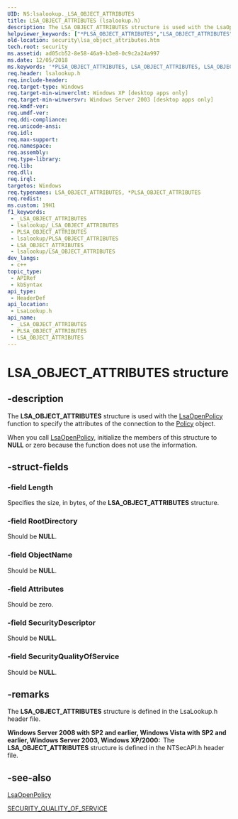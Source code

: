 ```yaml
---
UID: NS:lsalookup._LSA_OBJECT_ATTRIBUTES
title: LSA_OBJECT_ATTRIBUTES (lsalookup.h)
description: The LSA_OBJECT_ATTRIBUTES structure is used with the LsaOpenPolicy function to specify the attributes of the connection to the Policy object.
helpviewer_keywords: ["*PLSA_OBJECT_ATTRIBUTES","LSA_OBJECT_ATTRIBUTES","LSA_OBJECT_ATTRIBUTES structure [Security]","PLSA_OBJECT_ATTRIBUTES","PLSA_OBJECT_ATTRIBUTES structure pointer [Security]","_lsa_lsa_object_attributes","lsalookup/LSA_OBJECT_ATTRIBUTES","lsalookup/PLSA_OBJECT_ATTRIBUTES","security.lsa_object_attributes"]
old-location: security\lsa_object_attributes.htm
tech.root: security
ms.assetid: ad05cb52-8e58-46a9-b3e8-0c9c2a24a997
ms.date: 12/05/2018
ms.keywords: '*PLSA_OBJECT_ATTRIBUTES, LSA_OBJECT_ATTRIBUTES, LSA_OBJECT_ATTRIBUTES structure [Security], PLSA_OBJECT_ATTRIBUTES, PLSA_OBJECT_ATTRIBUTES structure pointer [Security], _lsa_lsa_object_attributes, lsalookup/LSA_OBJECT_ATTRIBUTES, lsalookup/PLSA_OBJECT_ATTRIBUTES, security.lsa_object_attributes'
req.header: lsalookup.h
req.include-header: 
req.target-type: Windows
req.target-min-winverclnt: Windows XP [desktop apps only]
req.target-min-winversvr: Windows Server 2003 [desktop apps only]
req.kmdf-ver: 
req.umdf-ver: 
req.ddi-compliance: 
req.unicode-ansi: 
req.idl: 
req.max-support: 
req.namespace: 
req.assembly: 
req.type-library: 
req.lib: 
req.dll: 
req.irql: 
targetos: Windows
req.typenames: LSA_OBJECT_ATTRIBUTES, *PLSA_OBJECT_ATTRIBUTES
req.redist: 
ms.custom: 19H1
f1_keywords:
 - _LSA_OBJECT_ATTRIBUTES
 - lsalookup/_LSA_OBJECT_ATTRIBUTES
 - PLSA_OBJECT_ATTRIBUTES
 - lsalookup/PLSA_OBJECT_ATTRIBUTES
 - LSA_OBJECT_ATTRIBUTES
 - lsalookup/LSA_OBJECT_ATTRIBUTES
dev_langs:
 - c++
topic_type:
 - APIRef
 - kbSyntax
api_type:
 - HeaderDef
api_location:
 - LsaLookup.h
api_name:
 - _LSA_OBJECT_ATTRIBUTES
 - PLSA_OBJECT_ATTRIBUTES
 - LSA_OBJECT_ATTRIBUTES
---
```


# LSA_OBJECT_ATTRIBUTES structure


## -description

The <b>LSA_OBJECT_ATTRIBUTES</b> structure is used with the 
<a href="/windows/desktop/api/ntsecapi/nf-ntsecapi-lsaopenpolicy">LsaOpenPolicy</a> function to specify the attributes of the connection to the <a href="/windows/desktop/SecMgmt/policy-object">Policy</a> object.

When you call <a href="/windows/desktop/api/ntsecapi/nf-ntsecapi-lsaopenpolicy">LsaOpenPolicy</a>, initialize the members of this structure to <b>NULL</b> or zero because the function does not use the information.

## -struct-fields

### -field Length

Specifies the size, in bytes, of the <b>LSA_OBJECT_ATTRIBUTES</b> structure.

### -field RootDirectory

Should be <b>NULL</b>.

### -field ObjectName

Should be <b>NULL</b>.

### -field Attributes

Should be zero.

### -field SecurityDescriptor

Should be <b>NULL</b>.

### -field SecurityQualityOfService

Should be <b>NULL</b>.

## -remarks

The <b>LSA_OBJECT_ATTRIBUTES</b> structure is defined in the LsaLookup.h header file.

<b>Windows Server 2008 with SP2 and earlier, Windows Vista with SP2 and earlier, Windows Server 2003, Windows XP/2000:  </b>The <b>LSA_OBJECT_ATTRIBUTES</b> structure is defined in the NTSecAPI.h header file.

## -see-also

<a href="/windows/desktop/api/ntsecapi/nf-ntsecapi-lsaopenpolicy">LsaOpenPolicy</a>



<a href="/windows/desktop/api/winnt/ns-winnt-security_quality_of_service">SECURITY_QUALITY_OF_SERVICE</a>

